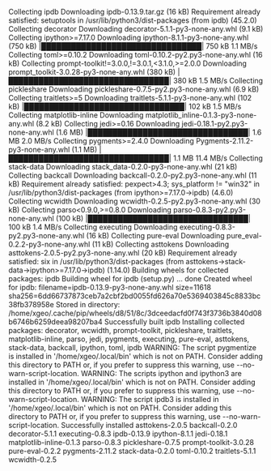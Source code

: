 Collecting ipdb
  Downloading ipdb-0.13.9.tar.gz (16 kB)
Requirement already satisfied: setuptools in /usr/lib/python3/dist-packages (from ipdb) (45.2.0)
Collecting decorator
  Downloading decorator-5.1.1-py3-none-any.whl (9.1 kB)
Collecting ipython>=7.17.0
  Downloading ipython-8.1.1-py3-none-any.whl (750 kB)
     |████████████████████████████████| 750 kB 1.1 MB/s 
Collecting toml>=0.10.2
  Downloading toml-0.10.2-py2.py3-none-any.whl (16 kB)
Collecting prompt-toolkit!=3.0.0,!=3.0.1,<3.1.0,>=2.0.0
  Downloading prompt_toolkit-3.0.28-py3-none-any.whl (380 kB)
     |████████████████████████████████| 380 kB 1.5 MB/s 
Collecting pickleshare
  Downloading pickleshare-0.7.5-py2.py3-none-any.whl (6.9 kB)
Collecting traitlets>=5
  Downloading traitlets-5.1.1-py3-none-any.whl (102 kB)
     |████████████████████████████████| 102 kB 1.5 MB/s 
Collecting matplotlib-inline
  Downloading matplotlib_inline-0.1.3-py3-none-any.whl (8.2 kB)
Collecting jedi>=0.16
  Downloading jedi-0.18.1-py2.py3-none-any.whl (1.6 MB)
     |████████████████████████████████| 1.6 MB 2.0 MB/s 
Collecting pygments>=2.4.0
  Downloading Pygments-2.11.2-py3-none-any.whl (1.1 MB)
     |████████████████████████████████| 1.1 MB 11.4 MB/s 
Collecting stack-data
  Downloading stack_data-0.2.0-py3-none-any.whl (21 kB)
Collecting backcall
  Downloading backcall-0.2.0-py2.py3-none-any.whl (11 kB)
Requirement already satisfied: pexpect>4.3; sys_platform != "win32" in /usr/lib/python3/dist-packages (from ipython>=7.17.0->ipdb) (4.6.0)
Collecting wcwidth
  Downloading wcwidth-0.2.5-py2.py3-none-any.whl (30 kB)
Collecting parso<0.9.0,>=0.8.0
  Downloading parso-0.8.3-py2.py3-none-any.whl (100 kB)
     |████████████████████████████████| 100 kB 1.4 MB/s 
Collecting executing
  Downloading executing-0.8.3-py2.py3-none-any.whl (16 kB)
Collecting pure-eval
  Downloading pure_eval-0.2.2-py3-none-any.whl (11 kB)
Collecting asttokens
  Downloading asttokens-2.0.5-py2.py3-none-any.whl (20 kB)
Requirement already satisfied: six in /usr/lib/python3/dist-packages (from asttokens->stack-data->ipython>=7.17.0->ipdb) (1.14.0)
Building wheels for collected packages: ipdb
  Building wheel for ipdb (setup.py) ... done
  Created wheel for ipdb: filename=ipdb-0.13.9-py3-none-any.whl size=11618 sha256=6dd66737873ceb7a2cbf2bd0055fd626a70e5369403845c8833bc38fb378958e
  Stored in directory: /home/xgeo/.cache/pip/wheels/d8/51/8c/3dceedacfd0f743f3736b3840d08b6746b6259deea98207ba4
Successfully built ipdb
Installing collected packages: decorator, wcwidth, prompt-toolkit, pickleshare, traitlets, matplotlib-inline, parso, jedi, pygments, executing, pure-eval, asttokens, stack-data, backcall, ipython, toml, ipdb
  WARNING: The script pygmentize is installed in '/home/xgeo/.local/bin' which is not on PATH.
  Consider adding this directory to PATH or, if you prefer to suppress this warning, use --no-warn-script-location.
  WARNING: The scripts ipython and ipython3 are installed in '/home/xgeo/.local/bin' which is not on PATH.
  Consider adding this directory to PATH or, if you prefer to suppress this warning, use --no-warn-script-location.
  WARNING: The script ipdb3 is installed in '/home/xgeo/.local/bin' which is not on PATH.
  Consider adding this directory to PATH or, if you prefer to suppress this warning, use --no-warn-script-location.
Successfully installed asttokens-2.0.5 backcall-0.2.0 decorator-5.1.1 executing-0.8.3 ipdb-0.13.9 ipython-8.1.1 jedi-0.18.1 matplotlib-inline-0.1.3 parso-0.8.3 pickleshare-0.7.5 prompt-toolkit-3.0.28 pure-eval-0.2.2 pygments-2.11.2 stack-data-0.2.0 toml-0.10.2 traitlets-5.1.1 wcwidth-0.2.5